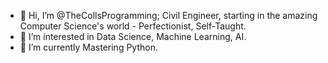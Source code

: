 - 👋 Hi, I’m @TheCollsProgramming; Civil Engineer, starting in the amazing Computer Science's world - Perfectionist, Self-Taught.
- 👀 I’m interested in Data Science, Machine Learning, AI.
- 🌱 I’m currently Mastering Python.
